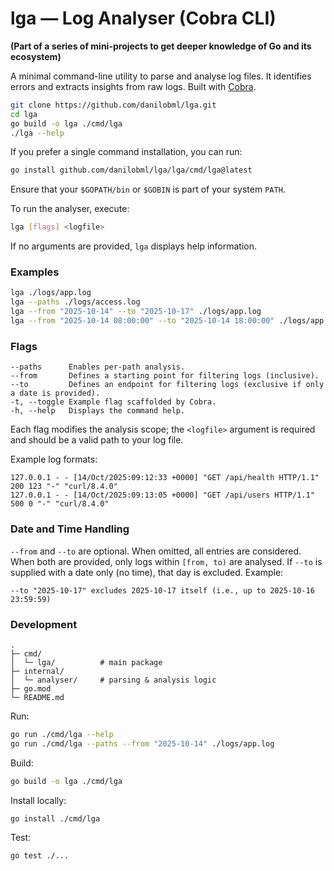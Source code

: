 # lga — Log Analyser (Cobra CLI)
**(Part of a series of mini-projects to get deeper knowledge of Go and its ecosystem)**

A minimal command-line utility to parse and analyse log files. It identifies errors and extracts insights from raw logs. Built with [Cobra](https://github.com/spf13/cobra).

```bash
git clone https://github.com/danilobml/lga.git
cd lga
go build -o lga ./cmd/lga
./lga --help
```

If you prefer a single command installation, you can run:
```bash
go install github.com/danilobml/lga/lga/cmd/lga@latest
```
Ensure that your `$GOPATH/bin` or `$GOBIN` is part of your system `PATH`.

To run the analyser, execute:
```bash
lga [flags] <logfile>
```
If no arguments are provided, `lga` displays help information.

### Examples

```bash
lga ./logs/app.log
lga --paths ./logs/access.log
lga --from "2025-10-14" --to "2025-10-17" ./logs/app.log
lga --from "2025-10-14 08:00:00" --to "2025-10-14 18:00:00" ./logs/app.log
```

### Flags

```
--paths      Enables per-path analysis.
--from       Defines a starting point for filtering logs (inclusive).
--to         Defines an endpoint for filtering logs (exclusive if only a date is provided).
-t, --toggle Example flag scaffolded by Cobra.
-h, --help   Displays the command help.
```

Each flag modifies the analysis scope; the `<logfile>` argument is required and should be a valid path to your log file.

Example log formats:
```
127.0.0.1 - - [14/Oct/2025:09:12:33 +0000] "GET /api/health HTTP/1.1" 200 123 "-" "curl/8.4.0"
127.0.0.1 - - [14/Oct/2025:09:13:05 +0000] "GET /api/users HTTP/1.1" 500 0 "-" "curl/8.4.0"
```

### Date and Time Handling

`--from` and `--to` are optional. When omitted, all entries are considered. When both are provided, only logs within `[from, to)` are analysed. If `--to` is supplied with a date only (no time), that day is excluded. Example:
```
--to "2025-10-17" excludes 2025-10-17 itself (i.e., up to 2025-10-16 23:59:59)
```

### Development

```
.
├─ cmd/
│  └─ lga/          # main package
├─ internal/
│  └─ analyser/     # parsing & analysis logic
├─ go.mod
└─ README.md
```

Run:
```bash
go run ./cmd/lga --help
go run ./cmd/lga --paths --from "2025-10-14" ./logs/app.log
```

Build:
```bash
go build -o lga ./cmd/lga
```

Install locally:
```bash
go install ./cmd/lga
```

Test:
```bash
go test ./...
